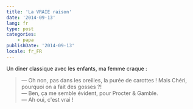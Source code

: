 ```yaml
---
title: 'La VRAIE raison'
date: '2014-09-13'
lang: fr
type: post
categories:
    - papa
publishDate: '2014-09-13'
locale: fr_FR
---
```


Un dîner classique avec les enfants, ma femme craque :

> — Oh non, pas dans les oreilles, la purée de carottes ! Mais Chéri, pourquoi on a fait des gosses ?!  
> — Ben, ça me semble évident, pour Procter & Gamble.  
> — Ah oui, c'est vrai !

